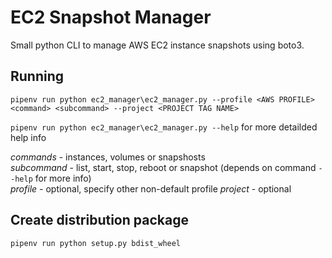 # EC2 Snapshot Manager
Small python CLI to manage AWS EC2 instance snapshots using boto3.

## Running
`pipenv run python ec2_manager\ec2_manager.py --profile <AWS PROFILE> <command> <subcommand> --project <PROJECT TAG NAME>`

`pipenv run python ec2_manager\ec2_manager.py --help` for more detailded help info

*commands* - instances, volumes or snapshosts  
*subcommand* - list, start, stop, reboot or snapshot (depends on command `--help` for more info)  
*profile* - optional, specify other non-default profile
*project* - optional  

## Create distribution package
`pipenv run python setup.py bdist_wheel`
